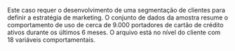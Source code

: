Este caso requer o desenvolvimento de uma segmentação de clientes para definir a estratégia de marketing. O conjunto de dados da amostra resume o comportamento de uso de cerca de 9.000 portadores de cartão de crédito ativos durante os últimos 6 meses. O arquivo está no nível do cliente com 18 variáveis comportamentais.